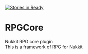 [![Stories in Ready](https://badge.waffle.io/Nukkit-RPG/RPGCore.png?label=ready&title=Ready)](https://waffle.io/Nukkit-RPG/RPGCore)
# RPGCore
Nukkit RPG core plugin<br>
This is a framework of RPG for Nukkit
